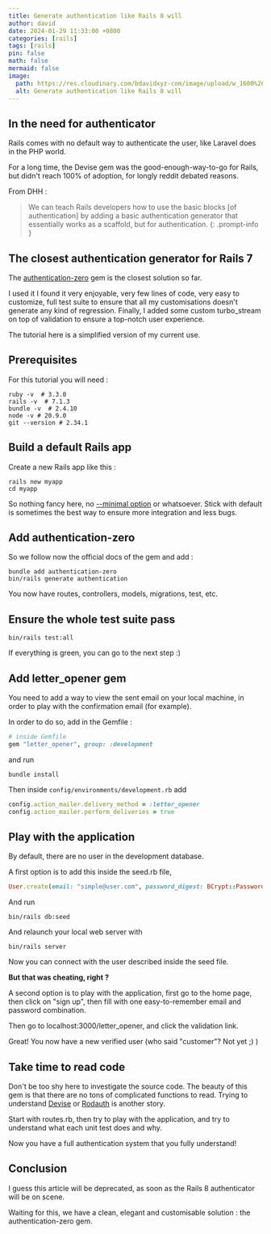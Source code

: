 ```yaml
---
title: Generate authentication like Rails 8 will
author: david
date: 2024-01-29 11:33:00 +0800
categories: [rails]
tags: [rails]
pin: false
math: false
mermaid: false
image:
  path: https://res.cloudinary.com/bdavidxyz-com/image/upload/w_1600%2Ch_836%2Cq_100/l_text:Karla_72_bold:Generate%20authentication%20like%20Rails%208%20will%2Cco_rgb:ffe4e6%2Cc_fit%2Cw_1400%2Ch_240/fl_layer_apply%2Cg_south_west%2Cx_100%2Cy_180/l_text:Karla_48:A%20tutorial%20and%20preview%2Cco_rgb:ffe4e680%2Cc_fit%2Cw_1400/fl_layer_apply%2Cg_south_west%2Cx_100%2Cy_100/newblog/globals/bg_me.jpg
  alt: Generate authentication like Rails 8 will
---
```


## In the need for authenticator

Rails comes with no default way to authenticate the user, like Laravel does in the PHP world.

For a long time, the Devise gem was the good-enough-way-to-go for Rails, but didn't reach 100% of adoption, for longly reddit debated reasons.

From DHH :

> We can teach Rails developers how to use the basic blocks [of authentication] by adding a basic authentication generator that essentially works as a scaffold, but for authentication.
{: .prompt-info }

## The closest authentication generator for Rails 7

The <a href="https://github.com/lazaronixon/authentication-zero" target="_blank">authentication-zero</a> gem is the closest solution so far.

I used it I found it very enjoyable, very few lines of code, very easy to customize, full test suite to ensure that all my customisations doesn't generate any kind of regression. Finally, I added some custom turbo_stream on top of validation to ensure a top-notch user experience.

The tutorial here is a simplified version of my current use.

## Prerequisites

For this tutorial you will need :

```shell
ruby -v  # 3.3.0
rails -v  # 7.1.3
bundle -v  # 2.4.10
node -v # 20.9.0
git --version # 2.34.1
```


## Build a default Rails app

Create a new Rails app like this :

```shell
rails new myapp
cd myapp 

```

So nothing fancy here, no [--minimal option](/blog/rails-new-options/) or whatsoever. Stick with default is sometimes the best way to ensure more integration and less bugs.


## Add authentication-zero


So we follow now the official docs of the gem and add :

```shell
bundle add authentication-zero
bin/rails generate authentication

```

You now have routes, controllers, models, migrations, test, etc.

## Ensure the whole test suite pass

```shell
bin/rails test:all

```

If everything is green, you can go to the next step :)


## Add letter_opener gem

You need to add a way to view the sent email on your local machine, in order to play with the confirmation email (for example).

In order to do so, add in the Gemfile :

```ruby
# inside Gemfile
gem "letter_opener", group: :development
```

and run

```shell
bundle install
```

Then inside `config/environments/development.rb` add

```ruby
config.action_mailer.delivery_method = :letter_opener
config.action_mailer.perform_deliveries = true
```

## Play with the application

By default, there are no user in the development database.

A first option is to add this inside the seed.rb file,

```ruby
User.create(email: "simple@user.com", password_digest: BCrypt::Password.create("Secret1*3*5*"), verified: true)

```

And run

```shell
bin/rails db:seed
```

And relaunch your local web server with

```shell
bin/rails server
```

Now you can connect with the user described inside the seed file.

**But that was cheating, right ?**

A second option is to play with the application, first go to the home page, then click on "sign up", then fill with one easy-to-remember email and password combination.

Then go to localhost:3000/letter_opener, and click the validation link.

Great! You now have a new verified user (who said "customer"? Not yet ;) )


## Take time to read code

Don't be too shy here to investigate the source code. The beauty of this gem is that there are no tons of complicated functions to read. Trying to understand [Devise](/blog/ruby-on-rails-authentication-tutorial-with-devise/) or [Rodauth](/blog/rails-authentication-with-rodauth-an-elegant-gem/) is another story. 

Start with routes.rb, then try to play with the application, and try to understand what each unit test does and why.

Now you have a full authentication system that you fully understand!



## Conclusion

I guess this article will be deprecated, as soon as the Rails 8 authenticator will be on scene.

Waiting for this, we have a clean, elegant and customisable solution : the authentication-zero gem.